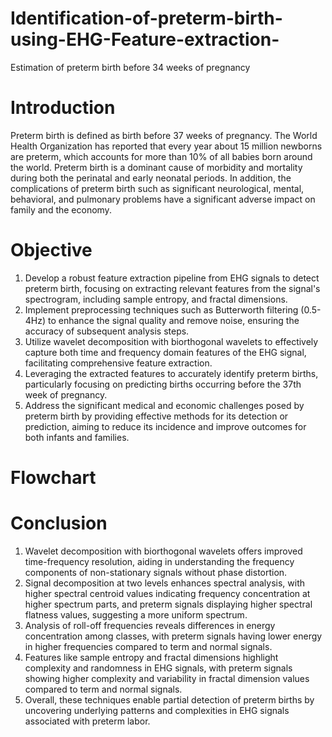 # Identification-of-preterm-birth-using-EHG-Feature-extraction-
Estimation of preterm birth before 34 weeks of pregnancy

# Introduction
Preterm birth is defined as birth before 37 weeks of pregnancy. The World Health Organization has reported that every year about 15 million newborns are preterm, which accounts for more than 10% of all babies born around the world. Preterm birth is a dominant cause of morbidity and mortality during both the perinatal and early neonatal periods. In addition, the complications of preterm birth such as significant neurological, mental, behavioral, and pulmonary problems have a significant adverse impact on family and the economy.

# Objective
1. Develop a robust feature extraction pipeline from EHG signals to detect preterm birth, focusing on extracting relevant features from the signal's spectrogram, including sample entropy, and fractal dimensions.
2. Implement preprocessing techniques such as Butterworth filtering (0.5-4Hz) to enhance the signal quality and remove noise, ensuring the accuracy of subsequent analysis steps.
3. Utilize wavelet decomposition with biorthogonal wavelets to effectively capture both time and frequency domain features of the EHG signal, facilitating comprehensive feature extraction.
4. Leveraging the extracted features to accurately identify preterm births, particularly focusing on predicting births occurring before the 37th week of pregnancy.
5. Address the significant medical and economic challenges posed by preterm birth by providing effective methods for its detection or prediction, aiming to reduce its incidence and improve outcomes for both infants and families.

# Flowchart

# Conclusion
1. Wavelet decomposition with biorthogonal wavelets offers improved time-frequency resolution, aiding in understanding the frequency components of non-stationary signals without phase distortion.
2. Signal decomposition at two levels enhances spectral analysis, with higher spectral centroid values indicating frequency concentration at higher spectrum parts, and preterm signals displaying higher spectral flatness values, suggesting a more uniform spectrum.
3. Analysis of roll-off frequencies reveals differences in energy concentration among classes, with preterm signals having lower energy in higher frequencies compared to term and normal signals.
4. Features like sample entropy and fractal dimensions highlight complexity and randomness in EHG signals, with preterm signals showing higher complexity and variability in fractal dimension values compared to term and normal signals.
5. Overall, these techniques enable partial detection of preterm births by uncovering underlying patterns and complexities in EHG signals associated with preterm labor.





